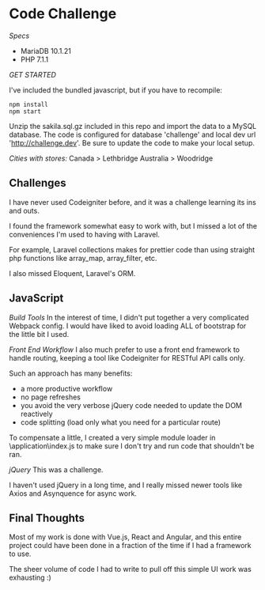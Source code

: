 # Code Challenge

*Specs*
  + MariaDB 10.1.21
  + PHP 7.1.1

*GET STARTED*

I've included the bundled javascript, but if you have to recompile:
```
npm install
npm start
```

Unzip the sakila.sql.gz included in this repo and import the data to a MySQL database. The code is configured for database 'challenge' and local dev url 'http://challenge.dev'. Be sure to update the code to make your local setup.

*Cities with stores:*
Canada > Lethbridge
Australia > Woodridge

## Challenges
I have never used Codeigniter before, and it was a challenge learning its ins and outs. 

I found the framework somewhat easy to work with, but I missed a lot of the conveniences I'm used to having with Laravel.

For example, Laravel collections makes for prettier code than using straight php functions like array_map, array_filter, etc.

I also missed Eloquent, Laravel's ORM.

## JavaScript

*Build Tools*
In the interest of time, I didn't put together a very complicated Webpack config. I would have liked to avoid loading ALL of bootstrap for the little bit I used.

*Front End Workflow*
I also much prefer to use a front end framework to handle routing, keeping a tool like Codeigniter for RESTful API calls only. 

Such an approach has many benefits:
- a more productive workflow
- no page refreshes
- you avoid the very verbose jQuery code needed to update the DOM reactively
- code splitting (load only what you need for a particular route)

To compensate a little, I created a very simple module loader in \application\index.js to make sure I don't try and run code that shouldn't be ran.

*jQuery*
This was a challenge. 

I haven't used jQuery in a long time, and I really missed newer tools like Axios and Asynquence for async work.

## Final Thoughts
Most of my work is done with Vue.js, React and Angular, and this entire project could have been done in a fraction of the time if I had a framework to use.

The sheer volume of code I had to write to pull off this simple UI work was exhausting :)